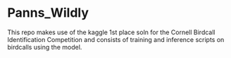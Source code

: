 # Panns_Wildly
This repo makes use of the kaggle 1st place 
soln for the Cornell Birdcall Identification
Competition and consists of training and inference scripts 
on birdcalls using the model.